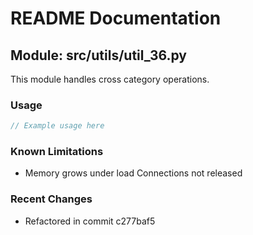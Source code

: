 # README Documentation

## Module: src/utils/util_36.py

This module handles cross category operations.

### Usage

```java
// Example usage here
```

### Known Limitations

- Memory grows under load Connections not released

### Recent Changes

- Refactored in commit c277baf5
